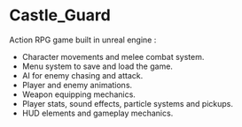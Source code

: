 # Castle_Guard
Action RPG game built in unreal engine :

- Character movements and melee combat system. 
- Menu system to save and load the game.
- AI for enemy chasing and attack. 
- Player and enemy animations. 
- Weapon equipping mechanics.
- Player stats, sound effects, particle systems and pickups.
- HUD elements and gameplay mechanics.
